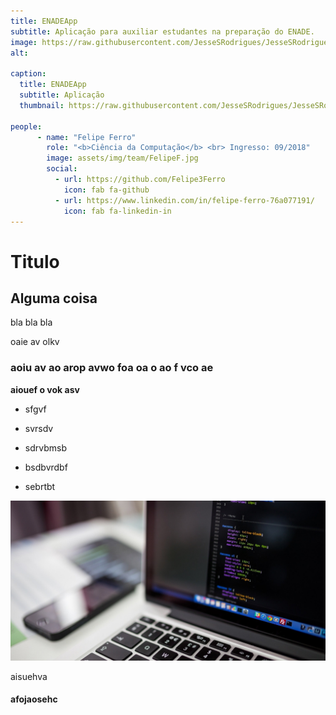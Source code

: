 ```yaml
---
title: ENADEApp
subtitle: Aplicação para auxiliar estudantes na preparação do ENADE.
image: https://raw.githubusercontent.com/JesseSRodrigues/JesseSRodrigues.github.io/master/assets/img/ENADE.png
alt: 

caption:
  title: ENADEApp
  subtitle: Aplicação
  thumbnail: https://raw.githubusercontent.com/JesseSRodrigues/JesseSRodrigues.github.io/master/assets/img/capa-enadeapp.png

people:
      - name: "Felipe Ferro"
        role: "<b>Ciência da Computação</b> <br> Ingresso: 09/2018"
        image: assets/img/team/FelipeF.jpg
        social:
          - url: https://github.com/Felipe3Ferro
            icon: fab fa-github
          - url: https://www.linkedin.com/in/felipe-ferro-76a077191/
            icon: fab fa-linkedin-in
---
```


<h1>Titulo</h1>

## Alguma coisa

<p>bla bla bla</p>

oaie av olkv 

### aoiu av ao arop avwo foa oa o ao f vco ae

**aiouef o vok asv**

* sfgvf
* svrsdv
* sdrvbmsb

* bsdbvrdbf
* sebrtbt

![teste imagem](https://raw.githubusercontent.com/JesseSRodrigues/JesseSRodrigues.github.io/master/assets/img/Tela_Site2.jpg)

aisuehva

#### afojaosehc
